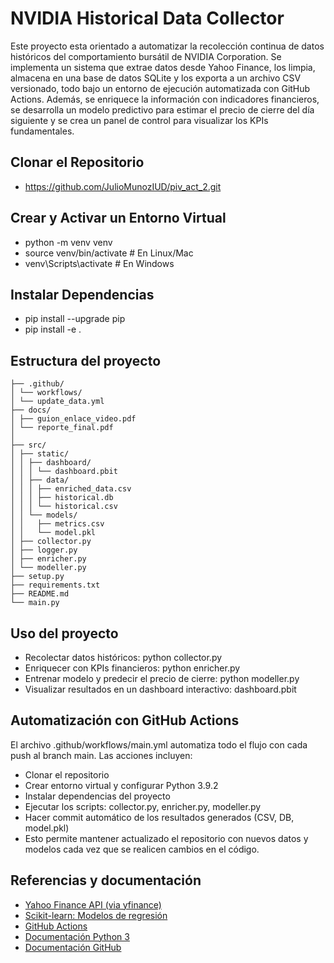 # NVIDIA Historical Data Collector

Este proyecto esta orientado a automatizar la recolección continua de datos históricos del comportamiento bursátil de NVIDIA Corporation. Se implementa un sistema que extrae datos desde Yahoo Finance, los limpia, almacena en una base de datos SQLite y los exporta a un archivo CSV versionado, todo bajo un entorno de ejecución automatizada con GitHub Actions. Además, se enriquece la información con indicadores financieros, se desarrolla un modelo predictivo para estimar el precio de cierre del día siguiente y se crea un panel de control para visualizar los KPIs fundamentales.

## Clonar el Repositorio

* https://github.com/JulioMunozIUD/piv_act_2.git

## Crear y Activar un Entorno Virtual

* python -m venv venv
* source venv/bin/activate  # En Linux/Mac
* venv\Scripts\activate     # En Windows

## Instalar Dependencias

* pip install --upgrade pip
* pip install -e .

## Estructura del proyecto
```
├── .github/
│ └── workflows/
│ └── update_data.yml
├── docs/
│ ├── guion_enlace_video.pdf
│ └── reporte_final.pdf
│
├── src/
│ ├── static/
│ │ ├── dashboard/
│ │ │ └── dashboard.pbit
│ │ ├── data/
│ │ │ ├── enriched_data.csv
│ │ │ ├── historical.db
│ │ │ └── historical.csv
│ │ └── models/
│ │   ├── metrics.csv
│ │   └── model.pkl
│ ├── collector.py
│ ├── logger.py
│ ├── enricher.py
│ └── modeller.py
├── setup.py
├── requirements.txt
├── README.md
└── main.py

```
## Uso del proyecto

* Recolectar datos históricos: python collector.py 
* Enriquecer con KPIs financieros: python enricher.py
* Entrenar modelo y predecir el precio de cierre: python modeller.py
* Visualizar resultados en un dashboard interactivo: dashboard.pbit

## Automatización con GitHub Actions

El archivo .github/workflows/main.yml automatiza todo el flujo con cada push al branch main. Las acciones incluyen:

* Clonar el repositorio
* Crear entorno virtual y configurar Python 3.9.2
* Instalar dependencias del proyecto
* Ejecutar los scripts: collector.py, enricher.py, modeller.py
* Hacer commit automático de los resultados generados (CSV, DB, model.pkl)
* Esto permite mantener actualizado el repositorio con nuevos datos y modelos cada vez que se realicen cambios en el código.

## Referencias y documentación

* [Yahoo Finance API (via yfinance)](https://github.com/ranaroussi/yfinance)
* [Scikit-learn: Modelos de regresión](https://scikit-learn.org/stable/supervised_learning.html)
* [GitHub Actions](https://docs.github.com/en/actions)
* [Documentación Python 3](https://docs.python.org/3)
* [Documentación GitHub](https://docs.github.com/)